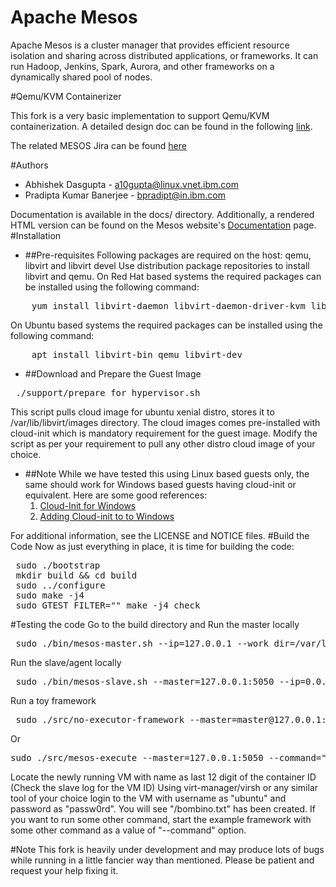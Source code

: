 # Apache Mesos

Apache Mesos is a cluster manager that provides efficient resource isolation
and sharing across distributed applications, or frameworks. It can run Hadoop,
Jenkins, Spark, Aurora, and other frameworks on a dynamically shared pool of
nodes.

#Qemu/KVM Containerizer

This fork is a very basic implementation to support Qemu/KVM containerization.
A detailed design doc can be found in the following [link](https://docs.google.com/document/d/1_VuFiJqxjlH_CA1BCMknl3sadlTZ69FuDe7qasDIOk0/edit?ts=56fab906).

The related MESOS Jira can be found [here](https://issues.apache.org/jira/browse/MESOS-2717)

#Authors
 * Abhishek Dasgupta - <a10gupta@linux.vnet.ibm.com>
 * Pradipta Kumar Banerjee - <bpradipt@in.ibm.com>

Documentation is available in the docs/ directory. Additionally, a rendered HTML
version can be found on the Mesos website's [Documentation](http://mesos.apache.org/documentation/) page.
#Installation

* ##Pre-requisites
Following packages are required on the host: qemu, libvirt and libvirt devel
Use distribution package repositories to install libvirt and qemu.
On Red Hat based systems the required packages can be installed using the following command:
<pre>
    yum install libvirt-daemon libvirt-daemon-driver-kvm libvirt-daemon-driver-qemu libvirt-devel qemu qemu-kvm
</pre>
On Ubuntu based systems the required packages can be installed using the following command:
<pre>
    apt install libvirt-bin qemu libvirt-dev
</pre>

* ##Download and Prepare the Guest Image
<pre>
 ./support/prepare_for_hypervisor.sh
</pre>
This script pulls cloud image for ubuntu xenial distro, stores it to /var/lib/libvirt/images directory.
The cloud images comes pre-installed with cloud-init which is mandatory requirement for the guest image.
Modify the script as per your requirement to pull any other distro cloud image of your choice.

* ##Note
While we have tested this using Linux based guests only, the same should work for Windows based guests having cloud-init or equivalent. Here are some good references:
    1. [Cloud-Init for Windows](https://cloudbase.it/cloudbase-init/)
    2. [Adding Cloud-init to to Windows](https://www.ibm.com/support/knowledgecenter/SS4KMC_2.5.0/com.ibm.ico.doc_2.5/c_adding_cloud_init_to_windows_i.html)


For additional information, see the LICENSE and NOTICE files.
#Build the Code
Now as just everything in place, it is time for building the code:

<pre>
 sudo ./bootstrap
 mkdir build && cd build
 sudo ../configure
 sudo make -j4
 sudo GTEST_FILTER="" make -j4 check
</pre>

#Testing the code
Go to the build directory and
Run the master locally
<pre>
 sudo ./bin/mesos-master.sh --ip=127.0.0.1 --work_dir=/var/lib/mesos
</pre>
Run the slave/agent locally
<pre>
 sudo ./bin/mesos-slave.sh --master=127.0.0.1:5050 --ip=0.0.0.0 --containerizers=hypervisor --work_dir=/home/user/mesos_workdir
</pre>
Run a toy framework
<pre>
 sudo ./src/no-executor-framework --master=master@127.0.0.1:5050 --command="touch /bombino.txt" --num_tasks=1
</pre>
Or
<pre>
sudo ./src/mesos-execute --master=127.0.0.1:5050 --command="touch /bombino.txt" --name="hyper"
</pre>
Locate the newly running VM with name as last 12 digit of the container ID (Check the slave log for the VM ID)
Using virt-manager/virsh or any similar tool of your choice login to the VM with username as "ubuntu" and password as "passw0rd". You will see "/bombino.txt" has been created. If you want to run some other command, start the example framework with some other command as a value of "--command" option.

#Note
This fork is heavily under development and may produce lots of bugs while running in a little fancier way than mentioned.
Please be patient and request your help fixing it.
